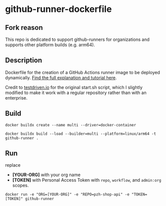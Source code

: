 # github-runner-dockerfile
## Fork reason
This repo is dedicated to support github-runners for organizations and supports other platform builds (e.g. arm64).

## Description
Dockerfile for the creation of a GitHub Actions runner image to be deployed dynamically. [Find the full explanation and tutorial here](https://baccini-al.medium.com/creating-a-dockerfile-for-dynamically-creating-github-actions-self-hosted-runners-5994cc08b9fb).

Credit to [testdriven.io](https://testdriven.io/blog/github-actions-docker/) for the original start.sh script, which I slightly modified to make it work with a regular repository rather than with an enterprise. 

## Build
```shell
docker buildx create --name multi --driver=docker-container 
```
```shell
docker buildx build --load --builder=multi --platform=linux/arm64 -t github-runner .
```
## Run
replace
- **[YOUR-ORG]** with your org name
- **[TOKEN]** with Personal Access Token with `repo`, `workflow`, and `admin:org` scopes.
```shell
docker run -e "ORG=[YOUR-ORG]" -e "REPO=pzh-shop-api" -e "TOKEN=[TOKEN]" github-runner
```
